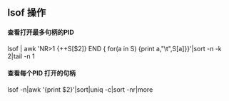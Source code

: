 ## lsof 操作



#### 查看打开最多句柄的PID
lsof | awk 'NR>1 {++S[$2]} END { for(a in S) {print a,"\t",S[a]}}'|sort -n -k 2|tail -n 1


#### 查看每个PID 打开的句柄
lsof -n|awk '{print $2}'|sort|uniq -c|sort -nr|more